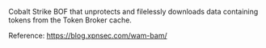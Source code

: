 Cobalt Strike BOF that unprotects and filelessly downloads data containing tokens from the Token Broker cache.

Reference:
https://blog.xpnsec.com/wam-bam/
